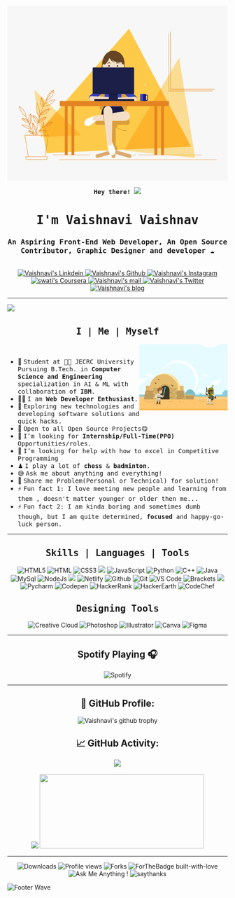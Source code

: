 

   <img align="center" width="900" height = "400" src="git.gif">
<p align="center"><samp><b><strong> Hey there!</strong> <img src="https://raw.githubusercontent.com/himanshusharma89/himanshusharma89/master/Hi.gif" width="25px"> </b></samp></p>
<p align="center"><h1 align="center"><samp> I'm Vaishnavi Vaishnav</samp></h1></p>


<p align="center">
  
  
  
  
  <h3 align="center"><samp> An Aspiring Front-End Web Developer, An Open Source Contributor, Graphic Designer and developer ☁</samp></h4></p>
   

<br>
<div align="center">
<a href="https://www.linkedin.com/in/vaishnavi-vaishnav/">
  <img alt="Vaishnavi's Linkdein"  width="90px" src="https://img.shields.io/badge/Linkedin-0A66C2?style=for-the-badge&logo=Linkedin&logoColor=white" />
</a>

<a href="https://github.com/vaishnavi-vaishnav">
  <img alt="Vaishnavi's Github" width="80px" src="https://img.shields.io/badge/Github-181717?style=for-the-badge&logo=Github&logoColor=white" />
</a>

<a href="https://www.instagram.com/nerd.coder/">
  <img alt="Vaishnavi's Instagram" width="100px" src="https://img.shields.io/badge/Instagram-E4405F?style=for-the-badge&logo=instagram&logoColor=white" />
</a>
 
 <a href="https://wa.me/919460062371">
  <img alt="swati's Coursera" width="95px" src="https://img.shields.io/badge/Whatsapp-rgb(77,194,71)?style=for-the-badge&logo=Whatsapp&logoColor=white" />
</a>

<a href="mailto:vaishnavivaishnav0000@gmail.com">
  <img alt="Vaishnavi's mail" width="73px" src="https://img.shields.io/badge/Gmail-c14438?style=for-the-badge&logo=Gmail&logoColor=white" />
</a>

<a href="https://twitter.com/Webo_Tech">
  <img  alt="Vaishnavi's Twitter" width="85px" src="https://img.shields.io/badge/Twitter-1da1f2?style=for-the-badge&logo=Twitter&logoColor=white" />
  </a>

<a href="https://vaishnavivaishnav00.medium.com/terminal-guide-to-web-development-in-2021-a3f7da700c73">
  <img alt="Vaishnavi's blog" width="80px" src="https://img.shields.io/badge/Medium-c14438?style=for-the-badge&logo=Medium&logoColor=white" />
</a>

</div>

<hr>


![](https://raw.githubusercontent.com/amandewatnitrr/amandewatnitrr/main/header_.png)


 <div align="center"> <h2><b><samp>I | Me | Myself</samp></b></h2></div>

<div>
<img align="right" src="https://raw.githubusercontent.com/amandewatnitrr/amandewatnitrr/main/terminal.gif" width="40%"/>
  <br>

- 👷 <samp>Student at 👨‍💻 JECRC University Pursuing B.Tech. in **Computer Science and Engineering** specialization in AI & ML with collaboration of **IBM**.
- 👨‍💻 <samp>I am **Web Developer Enthusiast**.</samp>
- 🤔 <samp>Exploring new technologies and developing software solutions and quick hacks. 
- 🌱 <samp>Open to all Open Source Projects😋  
- 💼 <samp>I’m looking for **Internship/Full-Time(PPO)** Opportunities/roles.
- 🤔 <samp>I’m looking for help with how to excel in Competitive Programming
- ♟ <samp>I play a lot of **chess** & **badminton**.
- 😅 <samp>Ask me about anything and everything!</samp>
- 💬 <samp>Share me Problem(Personal or Technical) for solution!</samp>
- ⚡ <samp>Fun fact 1: I love meeting new people and learning from them , doesn't matter younger or older then me...</samp>
- ⚡ <samp>Fun fact 2: I am kinda boring and sometimes dumb though, but I am quite determined, **focused** and happy-go-luck person.
</div>

<hr>
<div align="center"><h2><b><samp>Skills | Languages | Tools</samp></b></h2></div>
<div align="center">

![HTML5](https://img.shields.io/badge/HTML5-E34F26?style=for-the-badge&logo=html5&logoColor=white) ![HTML](https://img.shields.io/badge/HTML-239120?style=for-the-badge&logo=html5&logoColor=white) ![CSS3](https://img.shields.io/badge/CSS3-1572B6?style=for-the-badge&logo=css3&logoColor=white ) ![](https://img.shields.io/badge/CSS-239120?&style=for-the-badge&logo=css3&logoColor=white) ![JavaScript](https://img.shields.io/badge/JavaScript-F7DF1E?style=for-the-badge&logo=javascript&logoColor=black ) ![Python](https://img.shields.io/badge/Python-14354C?style=for-the-badge&logo=python&logoColor=white ) ![C++](https://img.shields.io/badge/C%2B%2B-00599C?style=for-the-badge&logo=c%2B%2B&logoColor=white ) ![Java](https://img.shields.io/badge/Java-ED8B00?style=for-the-badge&logo=java&logoColor=white ) ![MySql](https://img.shields.io/badge/MySQL-00000F?style=for-the-badge&logo=mysql&logoColor=white ) ![NodeJs](https://img.shields.io/badge/Node.js-339933?style=for-the-badge&logo=nodedotjs&logoColor=white) ![](https://img.shields.io/badge/Bootstrap-563D7C?style=for-the-badge&logo=bootstrap&logoColor=white) ![Netlify](https://img.shields.io/badge/Netlify-00C7B7?style=for-the-badge&logo=netlify&logoColor=white ) ![Github](https://img.shields.io/badge/Github-black?style=for-the-badge&logo=github&logoColor=white ) ![Git](https://img.shields.io/badge/Git-e84e31?style=for-the-badge&logo=git&logoColor=white ) ![VS Code](https://img.shields.io/badge/Visual_Studio_Code-3ea6eb?style=for-the-badge&logo=Visual-Studio-Code&logoColor=white ) ![Brackets](https://img.shields.io/badge/Brackets-2b2e40?style=for-the-badge&logo=brackets&logoColor=white ) ![](https://img.shields.io/badge/Brave-FF1B2D?style=for-the-badge&logo=Brave&logoColor=white) ![Pycharm](https://img.shields.io/badge/PyCharm-000000.svg?&style=for-the-badge&logo=PyCharm&logoColor=white) ![Codepen](https://img.shields.io/badge/Codepen-000000?style=for-the-badge&logo=codepen&logoColor=white) ![HackerRank](https://img.shields.io/badge/-Hackerrank-2EC866?style=for-the-badge&logo=HackerRank&logoColor=white) ![HackerEarth](https://img.shields.io/badge/HackerEarth-%232C3454.svg?&style=for-the-badge&logo=HackerEarth&logoColor=Blue) ![CodeChef](https://img.shields.io/badge/-CodeChef-5B4638?style=for-the-badge&logo=CodeChef&logoColor=white)

</div>
<div align="center"><h2><b><samp>Designing Tools</samp></b></h2></div>


<div align="center">

  ![Creative Cloud](https://img.shields.io/badge/Adobe%20Creative%20Cloud-DA1F26?style=for-the-badge&logo=Adobe%20Creative%20Cloud&logoColor=white ) ![Photoshop](https://img.shields.io/badge/Adobe%20Photoshop-31A8FF?style=for-the-badge&logo=Adobe%20Photoshop&logoColor=black) ![Illustrator](https://img.shields.io/badge/Adobe%20Illustrator-FF9A00?style=for-the-badge&logo=adobe%20illustrator&logoColor=white) ![Canva](https://img.shields.io/badge/Canva-%2300C4CC.svg?&style=for-the-badge&logo=Canva&logoColor=white) ![Figma](https://img.shields.io/badge/Figma-F24E1E?style=for-the-badge&logo=figma&logoColor=white)

</div>

<hr> 
<div align="center">
  <h2> Spotify Playing 🎧</h2>

![Spotify](https://novatorem.vercel.app/api/spotify)
</div>

<hr>

<div align="center">
<h2>👷 GitHub Profile:</h2>

![Vaishnavi's github trophy](https://github-profile-trophy.vercel.app/?username=vaishnavi-vaishnav&row=1)
</div>



<div align="center">
 <h2>📈 GitHub Activity:</h2>
   
  <p align="center"> <img height="180px"  src="https://github-readme-stats.vercel.app/api?username=vaishnavi-vaishnav&show_icons=true&theme=react">
  <p align="center">
  <img height="170px" src="https://github-readme-streak-stats.herokuapp.com/?user=vaishnavi-vaishnav&theme=react" />
  <img height="170px" width='375px' src="https://github-readme-stats.vercel.app/api/top-langs/?username=vaishnavi-vaishnav&layout=compact&theme=react" />

</p>
</div>
<hr>
<div align="center">



![Downloads](https://img.shields.io/github/downloads/vaishnavi-vaishnav/vaishnavi-vaishnav/total.svg) ![Profile views](https://gpvc.arturio.dev/vaishnavi-vaishnav) ![Forks](https://img.shields.io/github/forks/vaishnavi-vaishnav/vaishnavi-vaishnav.svg)
![ForTheBadge built-with-love](http://ForTheBadge.com/images/badges/built-with-love.svg)
![Ask Me Anything !](https://img.shields.io/badge/Ask%20me-anything-1abc9c.svg) 
![saythanks](https://img.shields.io/badge/Thanks-ff69b4.svg)
</div>

![Footer Wave](https://raw.githubusercontent.com/Trilokia/Trilokia/379277808c61ef204768a61bbc5d25bc7798ccf1/bottom_header.svg )